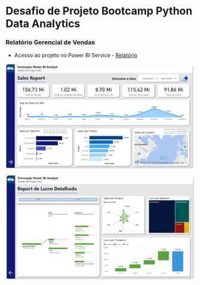 # Desafio de Projeto Bootcamp Python Data Analytics

### Relatório Gerencial de Vendas

- Acesso ao projeto no Power BI Service - [Relatório](https://app.powerbi.com/view?r=eyJrIjoiOWUyNWU3NzMtNWI5NC00NmRjLWE5OTktODY5Yjc3NWEyYmZlIiwidCI6ImMzOTU0ZjliLTUyMmEtNDBiMC1iYWJkLTYyOTIyN2ZhMzUwZSJ9)

![image](https://github.com/fernandeskelvin/power-bi-analyst/blob/main/painel-1.png)

![image](https://github.com/fernandeskelvin/power-bi-analyst/blob/main/painel-2.png)

